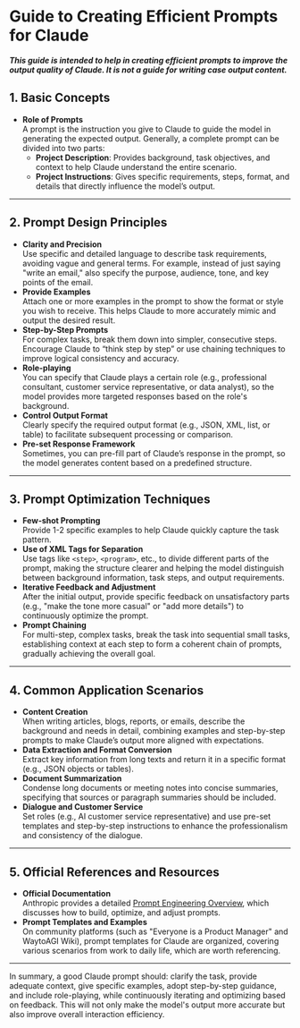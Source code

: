 # Guide to Creating Efficient Prompts for Claude

**_This guide is intended to help in creating efficient prompts to improve the output quality of Claude. It is not a guide for writing case output content._**

## 1. Basic Concepts

- **Role of Prompts**  
  A prompt is the instruction you give to Claude to guide the model in generating the expected output. Generally, a complete prompt can be divided into two parts:
  - **Project Description**: Provides background, task objectives, and context to help Claude understand the entire scenario.
  - **Project Instructions**: Gives specific requirements, steps, format, and details that directly influence the model’s output.

---

## 2. Prompt Design Principles

- **Clarity and Precision**  
  Use specific and detailed language to describe task requirements, avoiding vague and general terms. For example, instead of just saying "write an email," also specify the purpose, audience, tone, and key points of the email.
- **Provide Examples**  
  Attach one or more examples in the prompt to show the format or style you wish to receive. This helps Claude to more accurately mimic and output the desired result.
- **Step-by-Step Prompts**  
  For complex tasks, break them down into simpler, consecutive steps. Encourage Claude to “think step by step” or use chaining techniques to improve logical consistency and accuracy.
- **Role-playing**  
  You can specify that Claude plays a certain role (e.g., professional consultant, customer service representative, or data analyst), so the model provides more targeted responses based on the role's background.
- **Control Output Format**  
  Clearly specify the required output format (e.g., JSON, XML, list, or table) to facilitate subsequent processing or comparison.
- **Pre-set Response Framework**  
  Sometimes, you can pre-fill part of Claude’s response in the prompt, so the model generates content based on a predefined structure.

---

## 3. Prompt Optimization Techniques

- **Few-shot Prompting**  
  Provide 1-2 specific examples to help Claude quickly capture the task pattern.
- **Use of XML Tags for Separation**  
  Use tags like `<step>`, `<program>`, etc., to divide different parts of the prompt, making the structure clearer and helping the model distinguish between background information, task steps, and output requirements.
- **Iterative Feedback and Adjustment**  
  After the initial output, provide specific feedback on unsatisfactory parts (e.g., "make the tone more casual" or "add more details") to continuously optimize the prompt.
- **Prompt Chaining**  
  For multi-step, complex tasks, break the task into sequential small tasks, establishing context at each step to form a coherent chain of prompts, gradually achieving the overall goal.

---

## 4. Common Application Scenarios

- **Content Creation**  
  When writing articles, blogs, reports, or emails, describe the background and needs in detail, combining examples and step-by-step prompts to make Claude’s output more aligned with expectations.
- **Data Extraction and Format Conversion**  
  Extract key information from long texts and return it in a specific format (e.g., JSON objects or tables).
- **Document Summarization**  
  Condense long documents or meeting notes into concise summaries, specifying that sources or paragraph summaries should be included.
- **Dialogue and Customer Service**  
  Set roles (e.g., AI customer service representative) and use pre-set templates and step-by-step instructions to enhance the professionalism and consistency of the dialogue.

---

## 5. Official References and Resources

- **Official Documentation**  
  Anthropic provides a detailed [Prompt Engineering Overview](https://docs.anthropic.com/zh-CN/docs/build-with-claude/prompt-engineering/overview), which discusses how to build, optimize, and adjust prompts.
- **Prompt Templates and Examples**  
  On community platforms (such as "Everyone is a Product Manager" and WaytoAGI Wiki), prompt templates for Claude are organized, covering various scenarios from work to daily life, which are worth referencing.

---

In summary, a good Claude prompt should: clarify the task, provide adequate context, give specific examples, adopt step-by-step guidance, and include role-playing, while continuously iterating and optimizing based on feedback. This will not only make the model's output more accurate but also improve overall interaction efficiency.
